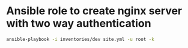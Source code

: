 # Ansible role to create nginx server with two way authentication 

```bash
ansible-playbook -i inventories/dev site.yml -u root -k
```